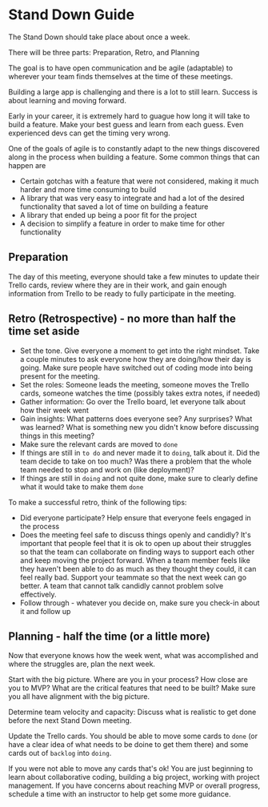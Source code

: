 # Stand Down Guide

The Stand Down should take place about once a week.

There will be three parts: Preparation, Retro, and Planning

The goal is to have open communication and be agile (adaptable) to wherever your team finds themselves at the time of these meetings.

Building a large app is challenging and there is a lot to still learn. Success is about learning and moving forward. 

Early in your career, it is extremely hard to guague how long it will take to build a feature. Make your best guess and learn from each guess. Even experienced devs can get the timing very wrong.

One of the goals of agile is to constantly adapt to the new things discovered along in the process when building a feature. Some common things that can happen are
- Certain gotchas with a feature that were not considered, making it much harder and more time consuming to build
- A library that was very easy to integrate and had a lot of the desired functionality that saved a lot of time on building a feature
- A library that ended up being a poor fit for the project 
- A decision to simplify a feature in order to make time for other functionality 

## Preparation

The day of this meeting, everyone should take a few minutes to update their Trello cards, review where they are in their work, and gain enough information from Trello to be ready to fully participate in the meeting. 

## Retro (Retrospective) - no more than half the time set aside

- Set the tone. Give everyone a moment to get into the right mindset. Take a couple minutes to ask everyone how they are doing/how their day is going. Make sure people have switched out of coding mode into being present for the meeting. 
- Set the roles: Someone leads the meeting, someone moves the Trello cards, someone watches the time (possibly takes extra notes, if needed)
- Gather information: Go over the Trello board, let everyone talk about how their week went
- Gain insights: What patterns does everyone see? Any surprises? What was learned? What is something new you didn't know before discussing things in this meeting?
- Make sure the relevant cards are moved to `done`
- If things are still in `to do` and never made it to `doing`, talk about it. Did the team decide to take on too much? Was there a problem that the whole team needed to stop and work on (like deployment)? 
- If things are still in `doing` and not quite done, make sure to clearly define what it would take to make them `done`

To make a successful retro, think of the following tips:
- Did everyone participate? Help ensure that everyone feels engaged in the process
- Does the meeting feel safe to discuss things openly and candidly? It's important that people feel that it is ok to open up about their struggles so that the team can collaborate on finding ways to support each other and keep moving the project forward. When a team member feels like they haven't been able to do as much as they thought they could, it can feel really bad. Support your teammate so that the next week can go better. A team that cannot talk candidly cannot problem solve effectively.
- Follow through - whatever you decide on, make sure you check-in about it and follow up

## Planning - half the time (or a little more)

Now that everyone knows how the week went, what was accomplished and where the struggles are, plan the next week.

Start with the big picture. Where are you in your process? How close are you to MVP? What are the critical features that need to be built? Make sure you all have alignment with the big picture.

Determine team velocity and capacity: Discuss what is realistic to get done before the next Stand Down meeting. 

Update the Trello cards. You should be able to move some cards to `done` (or have a clear idea of what needs to be doine to get them there) and some cards out of `backlog` into `doing`. 

If you were not able to move any cards that's ok! You are just beginning to learn about collaborative coding, building a big project, working with project management. If you have concerns about reaching MVP or overall progress, schedule a time with an instructor to help get some more guidance. 
